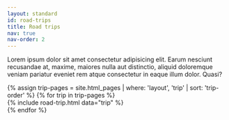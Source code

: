 ```yaml
---
layout: standard
id: road-trips
title: Road trips
nav: true
nav-order: 2
---
```


<div class="content-padding content-spacing">
  <div class="mx-auto max-w-screen-lg text-center">
    <p>Lorem ipsum dolor sit amet consectetur adipisicing elit. Earum nesciunt recusandae at, maxime, maiores nulla aut distinctio, aliquid doloremque veniam pariatur eveniet rem atque consectetur in eaque illum dolor. Quasi?</p>
  </div>
</div>
<div class="content-padding content-padding--sm content-border">
  <div class="row row--4-4-4 row--gutter-sm">
  {% assign trip-pages = site.html_pages | where: 'layout', 'trip' | sort: 'trip-order' %}
  {% for trip in trip-pages %}
    <div class="col">
      {% include road-trip.html data="trip" %}
    </div>
  {% endfor %}
  </div>
</div>
